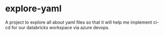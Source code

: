 # explore-yaml
A project to explore all about yaml files so that it will help me implement ci-cd for our databricks workspace via azure devops.
